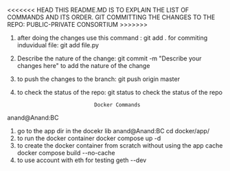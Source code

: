 <<<<<<< HEAD
THIS README.MD IS TO EXPLAIN THE LIST OF COMMANDS AND ITS ORDER.
GIT COMMITTING THE CHANGES TO THE REPO: PUBLIC-PRIVATE CONSORTIUM >>>>>>> 

1) after doing the changes use this command : git add . 
            for commiting induvidual file: git add file.py

2) Describe the nature of the change: git commit -m "Describe your changes here"
            to add the nature of the change 


3) to push the changes to the branch: git push origin master

4) to check the status of the repo: git status
            to check the status of the repo


                                Docker Commands 
anand@Anand:BC
1) go to the app dir in the docekr lib
anand@Anand:BC  cd docker/app/
2) to run the docker container 
             docker compose up -d 
3) to create the docker container from scratch without using the app cache
             docker compose build --no-cache
4) to use account with eth for testing 
             geth --dev